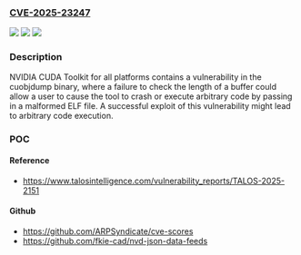 ### [CVE-2025-23247](https://cve.mitre.org/cgi-bin/cvename.cgi?name=CVE-2025-23247)
![](https://img.shields.io/static/v1?label=Product&message=NVIDIA%20CUDA%20Toolkit&color=blue)
![](https://img.shields.io/static/v1?label=Version&message=All%20versions%20up%20to%20CUDA%20Toolkit%2012.9%20&color=brightgreen)
![](https://img.shields.io/static/v1?label=Vulnerability&message=CWE-130&color=brightgreen)

### Description

NVIDIA CUDA Toolkit for all platforms contains a vulnerability in the cuobjdump binary, where a failure to check the length of a buffer could allow a user to cause the tool to crash or execute arbitrary code by passing in a malformed ELF file. A successful exploit of this vulnerability might lead to arbitrary code execution.

### POC

#### Reference
- https://www.talosintelligence.com/vulnerability_reports/TALOS-2025-2151

#### Github
- https://github.com/ARPSyndicate/cve-scores
- https://github.com/fkie-cad/nvd-json-data-feeds

